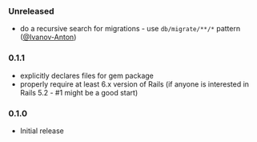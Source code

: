 ### Unreleased

- do a recursive search for migrations - use `db/migrate/**/*` pattern ([@Ivanov-Anton](https://github.com/Ivanov-Anton))

### 0.1.1

- explicitly declares files for gem package
- properly require at least 6.x version of Rails (if anyone is interested in Rails 5.2 - #1 might be a good start)

### 0.1.0

- Initial release
